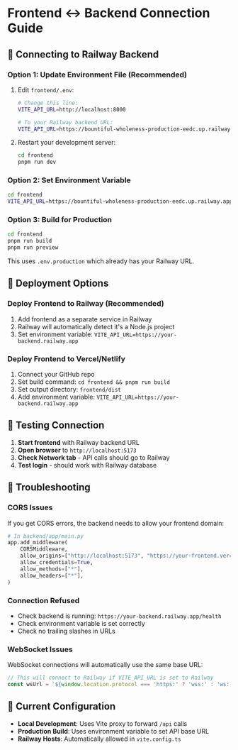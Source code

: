 # Frontend ↔ Backend Connection Guide

## 🔗 Connecting to Railway Backend

### Option 1: Update Environment File (Recommended)
1. Edit `frontend/.env`:
   ```bash
   # Change this line:
   VITE_API_URL=http://localhost:8000
   
   # To your Railway backend URL:
   VITE_API_URL=https://bountiful-wholeness-production-eedc.up.railway.app
   ```

2. Restart your development server:
   ```bash
   cd frontend
   pnpm run dev
   ```

### Option 2: Set Environment Variable
```bash
cd frontend
VITE_API_URL=https://bountiful-wholeness-production-eedc.up.railway.app pnpm run dev
```

### Option 3: Build for Production
```bash
cd frontend
pnpm run build
pnpm run preview
```
This uses `.env.production` which already has your Railway URL.

## 🚀 Deployment Options

### Deploy Frontend to Railway (Recommended)
1. Add frontend as a separate service in Railway
2. Railway will automatically detect it's a Node.js project
3. Set environment variable: `VITE_API_URL=https://your-backend.railway.app`

### Deploy Frontend to Vercel/Netlify
1. Connect your GitHub repo
2. Set build command: `cd frontend && pnpm run build`
3. Set output directory: `frontend/dist`
4. Add environment variable: `VITE_API_URL=https://your-backend.railway.app`

## 🔧 Testing Connection

1. **Start frontend** with Railway backend URL
2. **Open browser** to `http://localhost:5173`
3. **Check Network tab** - API calls should go to Railway
4. **Test login** - should work with Railway database

## 🐛 Troubleshooting

### CORS Issues
If you get CORS errors, the backend needs to allow your frontend domain:
```python
# In backend/app/main.py
app.add_middleware(
    CORSMiddleware,
    allow_origins=["http://localhost:5173", "https://your-frontend.vercel.app"],
    allow_credentials=True,
    allow_methods=["*"],
    allow_headers=["*"],
)
```

### Connection Refused
- Check backend is running: `https://your-backend.railway.app/health`
- Check environment variable is set correctly
- Check no trailing slashes in URLs

### WebSocket Issues
WebSocket connections will automatically use the same base URL:
```javascript
// This will connect to Railway if VITE_API_URL is set to Railway
const wsUrl = `${window.location.protocol === 'https:' ? 'wss:' : 'ws:'}//${API_HOST}/api/ws/conversations/${id}`
```

## 📱 Current Configuration

- **Local Development**: Uses Vite proxy to forward `/api` calls
- **Production Build**: Uses environment variable to set API base URL
- **Railway Hosts**: Automatically allowed in `vite.config.ts`